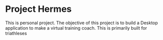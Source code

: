 # **Project Hermes**

This is personal project. The objective of this project is to build a Desktop application to make a virtual training coach. This is primarily built for triathleses
